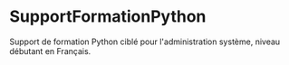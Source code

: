 # SupportFormationPython
Support de formation Python ciblé pour l'administration système, niveau débutant en Français. 
